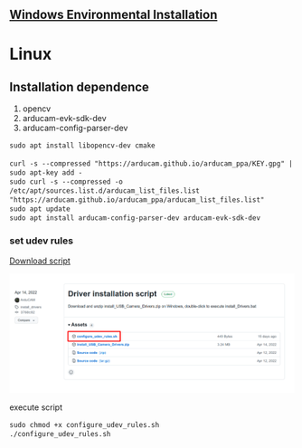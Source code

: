 ## [Windows Environmental Installation](./windows_environmental_install.md)
# Linux

## Installation dependence

1. opencv
2. arducam-evk-sdk-dev
3. arducam-config-parser-dev

```
sudo apt install libopencv-dev cmake

curl -s --compressed "https://arducam.github.io/arducam_ppa/KEY.gpg" | sudo apt-key add -
sudo curl -s --compressed -o /etc/apt/sources.list.d/arducam_list_files.list "https://arducam.github.io/arducam_ppa/arducam_list_files.list"
sudo apt update
sudo apt install arducam-config-parser-dev arducam-evk-sdk-dev
```

### set udev rules

[Download script](https://github.com/ArduCAM/ArduCAM_USB_Camera_Shield/releases/download/install_drivers/configure_udev_rules.sh)

![udev](../img/udev.png)

execute script

```
sudo chmod +x configure_udev_rules.sh
./configure_udev_rules.sh
```
